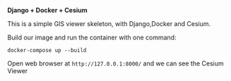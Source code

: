 **Django + Docker + Cesium**

This is a simple GIS viewer skeleton, with Django,Docker and Cesium.

Build our image and run the container with one command:

    docker-compose up --build

Open web browser at `http://127.0.0.1:8000/` and we can see the Cesium Viewer
